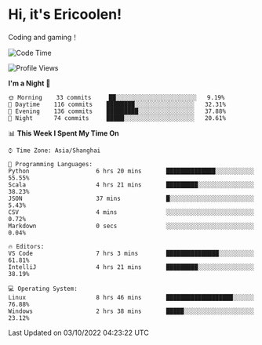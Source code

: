 # Hi, it's Ericoolen!
Coding and gaming！

<!--START_SECTION:waka-->
![Code Time](http://img.shields.io/badge/Code%20Time-411%20hrs%2049%20mins-blue)

![Profile Views](http://img.shields.io/badge/Profile%20Views-1-blue)

**I'm a Night 🦉** 

```text
🌞 Morning    33 commits     ██░░░░░░░░░░░░░░░░░░░░░░░   9.19% 
🌆 Daytime    116 commits    ████████░░░░░░░░░░░░░░░░░   32.31% 
🌃 Evening    136 commits    █████████░░░░░░░░░░░░░░░░   37.88% 
🌙 Night      74 commits     █████░░░░░░░░░░░░░░░░░░░░   20.61%

```


📊 **This Week I Spent My Time On** 

```text
⌚︎ Time Zone: Asia/Shanghai

💬 Programming Languages: 
Python                   6 hrs 20 mins       ██████████████░░░░░░░░░░░   55.55% 
Scala                    4 hrs 21 mins       █████████░░░░░░░░░░░░░░░░   38.23% 
JSON                     37 mins             █░░░░░░░░░░░░░░░░░░░░░░░░   5.43% 
CSV                      4 mins              ░░░░░░░░░░░░░░░░░░░░░░░░░   0.72% 
Markdown                 0 secs              ░░░░░░░░░░░░░░░░░░░░░░░░░   0.04%

🔥 Editors: 
VS Code                  7 hrs 3 mins        ███████████████░░░░░░░░░░   61.81% 
IntelliJ                 4 hrs 21 mins       █████████░░░░░░░░░░░░░░░░   38.19%

💻 Operating System: 
Linux                    8 hrs 46 mins       ███████████████████░░░░░░   76.88% 
Windows                  2 hrs 38 mins       █████░░░░░░░░░░░░░░░░░░░░   23.12%

```


 Last Updated on 03/10/2022 04:23:22 UTC
<!--END_SECTION:waka-->


